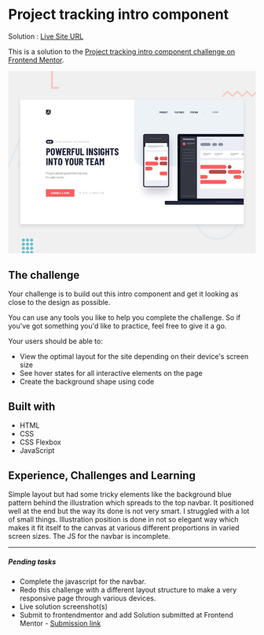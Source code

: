 # Project tracking intro component

Solution : [Live Site URL](https://frontend-mentor-challenges-ecru.vercel.app/project-tracking-intro-component/)

This is a solution to the [Project tracking intro component challenge on Frontend Mentor](https://www.frontendmentor.io/challenges/project-tracking-intro-component-5d289097500fcb331a67d80e). 

![Design preview for the Project tracking intro component coding challenge](./design/desktop-preview.jpg)


## The challenge

Your challenge is to build out this intro component and get it looking as close to the design as possible.

You can use any tools you like to help you complete the challenge. So if you've got something you'd like to practice, feel free to give it a go.

Your users should be able to:

- View the optimal layout for the site depending on their device's screen size
- See hover states for all interactive elements on the page
- Create the background shape using code

## Built with
 - HTML 
 - CSS
 - CSS Flexbox
 - JavaScript

## Experience, Challenges and Learning
Simple layout but had some tricky elements like the background blue pattern behind the illustration which spreads to the top navbar. It positioned well at the end but the way its done is not very smart. I struggled with a lot of small things. Illustration position is done in not so elegant way which makes it fit itself to the canvas at various different proportions in varied screen sizes.  The JS for the navbar is incomplete.

-----
 ##### Pending tasks

- Complete the javascript for the navbar.
- Redo this challenge with a different layout structure to make a very responsive page through various devices.
- Live solution screenshot(s)
- Submit to frontendmentor and add Solution submitted  at Frontend Mentor - [Submission link]()